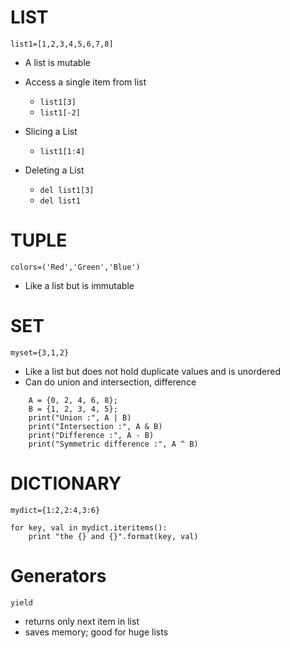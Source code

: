 # LIST
`list1=[1,2,3,4,5,6,7,8]`
  * A list is mutable

  * Access a single item from list
    - `list1[3]`
    - `list1[-2]`

  * Slicing a List
    - `list1[1:4]`

* Deleting a List
    - `del list1[3]`
    - `del list1`

# TUPLE
`colors=('Red','Green','Blue')`
  * Like a list but is immutable

# SET
`myset={3,1,2}`
  * Like a list but does not hold duplicate values and is unordered
  * Can do union and intersection, difference
```
    A = {0, 2, 4, 6, 8};
    B = {1, 2, 3, 4, 5};
    print("Union :", A | B)
    print("Intersection :", A & B)
    print("Difference :", A - B)
    print("Symmetric difference :", A ^ B)
```

# DICTIONARY
`mydict={1:2,2:4,3:6}`
```
for key, val in mydict.iteritems():
    print "the {} and {}".format(key, val)
```

# Generators
`yield`

  * returns only next item in list
  * saves memory; good for huge lists
